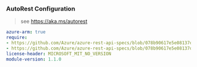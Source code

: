 ### AutoRest Configuration

> see https://aka.ms/autorest

``` yaml
azure-arm: true
require:
- https://github.com/Azure/azure-rest-api-specs/blob/078b90617e5e08137d0395963bd4119f4561a910/specification/imagebuilder/resource-manager/readme.md
- https://github.com/Azure/azure-rest-api-specs/blob/078b90617e5e08137d0395963bd4119f4561a910/specification/imagebuilder/resource-manager/readme.go.md
license-header: MICROSOFT_MIT_NO_VERSION
module-version: 1.1.0

```